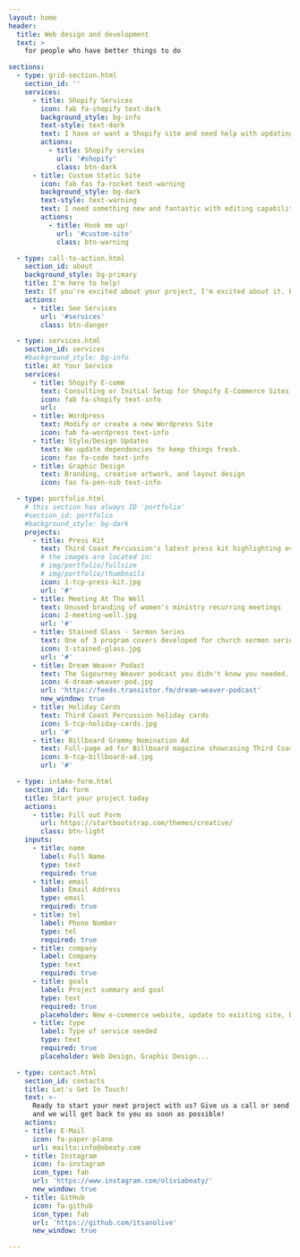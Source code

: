 ```yaml
---
layout: home
header:
  title: Web design and development
  text: >
    for people who have better things to do

sections:
  - type: grid-section.html
    section_id: ''
    services:
      - title: Shopify Services
        icon: fab fa-shopify text-dark
        background_style: bg-info
        text-style: text-dark
        text: I have or want a Shopify site and need help with updating components, improving performance, or streamlining how I manage my web business.
        actions:
          - title: Shopify servies
            url: '#shopify'
            class: btn-dark
      - title: Custom Static Site
        icon: fab fas fa-rocket text-warning
        background_style: bg-dark
        text-style: text-warning
        text: I need something new and fantastic with editing capabilities and low recuring costs
        actions:
          - title: Hook me up!
            url: '#custom-site'
            class: btn-warning

  - type: call-to-action.html
    section_id: about
    background_style: bg-primary
    title: I'm here to help!
    text: If you're excited about your project, I'm excited about it. Please fill out my intake form to help me understand your goals and I will respond with a proposal based on your needs.
    actions:
      - title: See Services
        url: '#services'
        class: btn-danger

  - type: services.html
    section_id: services
    #background_style: bg-info
    title: At Your Service
    services:
      - title: Shopify E-comm
        text: Consulting or Initial Setup for Shopify E-Commerce Sites
        icon: fab fa-shopify text-info
        url:
      - title: Wordpress
        text: Modify or create a new Wordpress Site
        icon: fab fa-wordpress text-info
      - title: Style/Design Updates
        text: We update dependencies to keep things fresh.
        icon: fas fa-code text-info
      - title: Graphic Design
        text: Branding, creative artwork, and layout design
        icon: fas fa-pen-nib text-info

  - type: portfolio.html
    # this section has always ID 'portfolio'
    #section_id: portfolio
    #background_style: bg-dark
    projects:
      - title: Press Kit
        text: Third Coast Percussion's latest press kit highlighting events, programs, and philanthropic initiatives
        # the images are located in:
        # img/portfolio/fullsize
        # img/portfolio/thumbnails
        icon: 1-tcp-press-kit.jpg
        url: '#'
      - title: Meeting At The Well
        text: Unused branding of women's ministry recurring meetings
        icon: 2-meeting-well.jpg
        url: '#'
      - title: Stained Glass - Sermon Series
        text: One of 3 program covers developed for church sermon series
        icon: 3-stained-glass.jpg
        url: '#'
      - title: Dream Weaver Podast
        text: The Sigourney Weaver podcast you didn't know you needed. Logo, branding, hosting, occasional editing, and social media
        icon: 4-dream-weaver-pod.jpg
        url: 'https://feeds.transistor.fm/dream-weaver-podcast'
        new_window: true
      - title: Holiday Cards
        text: Third Coast Percussion holiday cards
        icon: 5-tcp-holiday-cards.jpg
        url: '#'
      - title: Billboard Grammy Nomination Ad
        text: Full-page ad for Billboard magazine showcasing Third Coast Percussion's nomination
        icon: 6-tcp-billboard-ad.jpg
        url: '#'

  - type: intake-form.html
    section_id: form
    title: Start your project today
    actions:
      - title: Fill out Form
        url: https://startbootstrap.com/themes/creative/
        class: btn-light
    inputs:
      - title: name
        label: Full Name
        type: text
        required: true
      - title: email
        label: Email Address
        type: email
        required: true
      - title: tel
        label: Phone Number
        type: tel
        required: true
      - title: company
        label: Company
        type: text
        required: true
      - title: goals
        label: Project summary and goal
        type: text
        required: true
        placeholder: New e-commerce website, update to existing site, branding help, simple one-page site, etc...
      - title: type
        label: Type of service needed
        type: text
        required: true
        placeholder: Web Design, Graphic Design...

  - type: contact.html
    section_id: contacts
    title: Let's Get In Touch!
    text: >-
      Ready to start your next project with us? Give us a call or send us an email
      and we will get back to you as soon as possible!
    actions:
    - title: E-Mail
      icon: fa-paper-plane
      url: mailto:info@obeaty.com
    - title: Instagram
      icon: fa-instagram
      icon_type: fab
      url: 'https://www.instagram.com/oliviabeaty/'
      new_window: true
    - title: GitHub
      icon: fa-github
      icon_type: fab
      url: 'https://github.com/itsanolive'
      new_window: true

---
```

